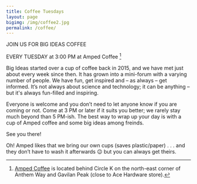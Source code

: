 ```yaml
---
title: Coffee Tuesdays
layout: page
bigimg: /img/coffee2.jpg
permalink: /coffee/
---
```


JOIN US FOR BIG IDEAS COFFEE

EVERY TUESDAY at 3:00 PM at Amped Coffee [^1]

Big Ideas started over a cup of coffee back in 2015, and we have met just about every week since then. It has grown into a mini-forum with a varying number of people. We have fun, get inspired and – as always – get informed. It’s not always about science and technology; it can be anything – but it's always fun-filled and inspiring.

Everyone is welcome and you don’t need to let anyone know if you are coming or not. Come at 3 PM or later if it suits you better; we rarely stay much beyond than 5 PM-ish. The best way to wrap up your day is with a cup of Amped coffee and some big ideas among freinds.

See you there!

Oh! Amped likes that we bring our own cups (saves plastic/paper) . . . and they don’t have to wash it afterwards 😉 but you can always get theirs.

[^1]: [Amped Coffee](http://ampedcoffeeco.com) is  located behind Circle K on the north-east corner of Anthem Way and Gavilan Peak (close to Ace Hardware store).
